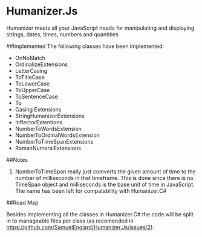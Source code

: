 Humanizer.Js
============

Humanizer meets all your JavaScript needs for manipulating and displaying strings, dates, times, numbers and quantities

##Implemented
The following classes have been implemented:

* OnNoMatch
* OrdinalizeExtensions
* LetterCasing
* ToTitleCase
* ToLowerCase
* ToUpperCase
* ToSentenceCase
* To
* Casing Extensions
* StringHumanizerExtensions
* InflectorExtentions
* NumberToWordsExtension
* NumberToOrdinalWordsExtension
* NumberToTimeSpanExtensions
* RomanNumeralExtensions

##Notes

1. NumberToTimeSpan really just comverts the given amount of time to the number of milliseconds in that timeframe. This is done since there is no TimeSpan object and milliseconds is the base unit of time in JavaScript. The name has been left for compatability with Humanizer.C#

##Road Map

Besides implementing all the classes in Humanizer.C# the code will be split in to manageable files per class (as recomended in https://github.com/SamuelEnglard/Humanizer.Js/issues/2).
